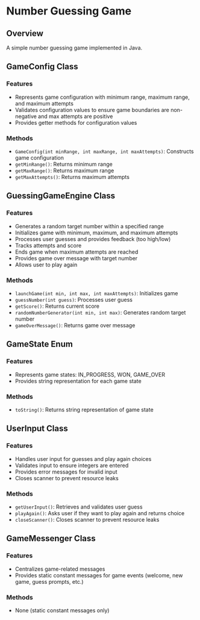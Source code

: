 # Number Guessing Game

## Overview

A simple number guessing game implemented in Java.


## GameConfig Class


### Features

*   Represents game configuration with minimum range, maximum range, and maximum attempts
*   Validates configuration values to ensure game boundaries are non-negative and max attempts are positive
*   Provides getter methods for configuration values


### Methods

*   `GameConfig(int minRange, int maxRange, int maxAttempts)`: Constructs game configuration
*   `getMinRange()`: Returns minimum range
*   `getMaxRange()`: Returns maximum range
*   `getMaxAttempts()`: Returns maximum attempts


## GuessingGameEngine Class

### Features

*   Generates a random target number within a specified range
*   Initializes game with minimum, maximum, and maximum attempts
*   Processes user guesses and provides feedback (too high/low)
*   Tracks attempts and score
*   Ends game when maximum attempts are reached
*   Provides game over message with target number
*   Allows user to play again


### Methods

*   `launchGame(int min, int max, int maxAttempts)`: Initializes game
*   `guessNumber(int guess)`: Processes user guess
*   `getScore()`: Returns current score
*   `randomNumberGenerator(int min, int max)`: Generates random target number
*   `gameOverMessage()`: Returns game over message


## GameState Enum


### Features

*   Represents game states: IN_PROGRESS, WON, GAME_OVER
*   Provides string representation for each game state


### Methods

*   `toString()`: Returns string representation of game state



## UserInput Class


### Features

*   Handles user input for guesses and play again choices
*   Validates input to ensure integers are entered
*   Provides error messages for invalid input
*   Closes scanner to prevent resource leaks


### Methods

*   `getUserInput()`: Retrieves and validates user guess
*   `playAgain()`: Asks user if they want to play again and returns choice
*   `closeScanner()`: Closes scanner to prevent resource leaks


## GameMessenger Class


### Features

*   Centralizes game-related messages
*   Provides static constant messages for game events (welcome, new game, guess prompts, etc.)


### Methods

*   None (static constant messages only)